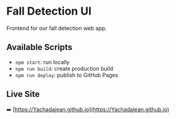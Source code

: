 # Fall Detection UI

Frontend for our fall detection web app.

## Available Scripts

- `npm start`: run locally
- `npm run build`: create production build
- `npm run deploy`: publish to GitHub Pages

## Live Site

➡️ [https://Yachadajean.github.io](https://Yachadajean.github.io)
